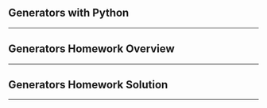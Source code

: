 ## Generators with Python

***

## Generators Homework Overview

***

## Generators Homework Solution

***
